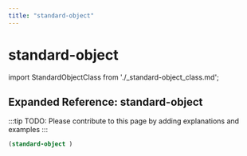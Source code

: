 ```yaml
---
title: "standard-object"
---
```


# standard-object

import StandardObjectClass from './_standard-object_class.md';

<StandardObjectClass />

## Expanded Reference: standard-object

:::tip
TODO: Please contribute to this page by adding explanations and examples
:::

```lisp
(standard-object )
```
